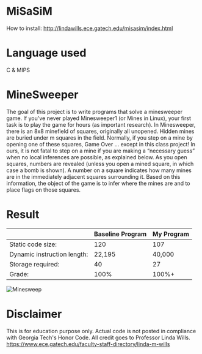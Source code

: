 # MiSaSiM
How to install: http://lindawills.ece.gatech.edu/misasim/index.html

# Language used
C & MIPS

# MineSweeper
The goal of this project is to write programs that solve a minesweeper game. If you've never
played Minesweeper1 (or Mines in Linux), your first task is to play the game for hours (as
important research). In Minesweeper, there is an 8x8 minefield of squares, originally all
unopened. Hidden mines are buried under m squares in the field. Normally, if you step on a
mine by opening one of these squares, Game Over ... except in this class project! In ours, it is
not fatal to step on a mine if you are making a “necessary guess” when no local inferences are
possible, as explained below. As you open squares, numbers are revealed (unless you open a
mined square, in which case a bomb is shown). A number on a square indicates how many mines
are in the immediately adjacent squares surrounding it. Based on this information, the object of
the game is to infer where the mines are and to place flags on those squares.

# Result

|| Baseline Program | My Program |
| --- | --- | --- |
| Static code size: | 120 | 107 |
| Dynamic instruction length: | 22,195 | 40,000 |
| Storage required: | 40 | 27 |
| Grade: | 100% | 100%+ |

![Minesweep](https://user-images.githubusercontent.com/32786111/64939954-a46ac000-d830-11e9-9c95-9a1924e05843.JPG)

# Disclaimer
This is for education purpose only. Actual code is not posted in compliance with Georgia Tech's Honor Code. All credit goes to Professor Linda Wills. https://www.ece.gatech.edu/faculty-staff-directory/linda-m-wills
